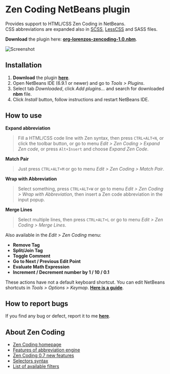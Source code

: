 Zen Coding NetBeans plugin
==========================
 
Provides support to HTML/CSS Zen Coding in NetBeans.  
CSS abbreviations are expanded also in [SCSS](http://plugins.netbeans.org/plugin/34929/scss-support), [LessCSS](http://plugins.netbeans.org/plugin/32782/lesscss-module) and SASS files.

**Download** the plugin here: **[org-lorenzos-zencoding-1.0.nbm](http://github.com/downloads/lorenzos/ZenCodingNetBeansPlugin/org-lorenzos-zencoding-1.0.nbm)**.

![Screenshot](https://github.com/lorenzos/ZenCodingNetBeansPlugin/raw/master/graphics/screenshot.png)

Installation
------------

1. **Download** the plugin **[here](http://github.com/downloads/lorenzos/ZenCodingNetBeansPlugin/org-lorenzos-zencoding-1.0.nbm)**.
2. Open NetBeans IDE (6.9.1 or newer) and go to *Tools > Plugins*.
3. Select tab *Downloaded*, click *Add plugins...* and search for downloaded **nbm** file.
4. Click *Install* button, follow instructions and restart NetBeans IDE.

How to use
----------

**Expand abbreviation**

> Fill a HTML/CSS code line with Zen syntax, then press `CTRL+ALT+N`, or click the toolbar button, or go to menu *Edit > Zen Coding > Expand Zen code*, or press `Alt+Insert` and choose *Expand Zen Code*.

**Match Pair**

> Just press `CTRL+ALT+M` or go to menu *Edit > Zen Coding > Match Pair*.

**Wrap with Abbreviation**

> Select something, press `CTRL+ALT+W` or go to menu *Edit > Zen Coding > Wrap with Abbreviation*, then insert a Zen code abbreviation in the input popup.

**Merge Lines**

> Select multiple lines, then press `CTRL+ALT+L` or go to menu *Edit > Zen Coding > Merge Lines*.

Also available in the *Edit > Zen Coding* menu: 

 * **Remove Tag** 
 * **Split/Join Tag**
 * **Toggle Comment**
 * **Go to Next / Previous Edit Point**
 * **Evaluate Math Expression**
 * **Increment / Decrement number by 1 / 10 / 0.1**

These actions have not a default keyboard shortcut. You can edit NetBeans shortcuts in  *Tools > Options > Keymap*. **[Here is a guide](https://github.com/lorenzos/ZenCodingNetBeansPlugin/blob/master/KEYMAP.md)**.

How to report bugs
------------------

If you find any bug or defect, report it to me **[here](https://github.com/lorenzos/ZenCodingNetBeansPlugin/issues)**.

About Zen Coding
----------------

- [Zen Coding homepage](http://code.google.com/p/zen-coding/)
- [Features of abbreviation engine](http://code.google.com/p/zen-coding/#Current_features_of_abbreviation_engine)
- [Zen Coding 0.7 new features](https://github.com/sergeche/zen-coding/wiki/Release-Notes)
- [Selectors syntax](http://code.google.com/p/zen-coding/wiki/ZenHTMLSelectorsEn)
- [List of available filters](http://code.google.com/p/zen-coding/wiki/Filters#List_of_available_filters)

